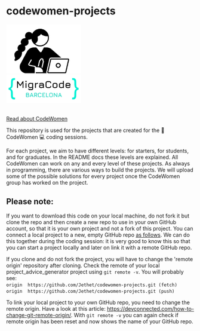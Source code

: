 # codewomen-projects



<img src="/cw_icon-GH.jpg" width="200"  />                                       <img src="/migracode-logo.png" width="200" />  
<br>


[Read about CodeWomen](https://migracode.openculturalcenter.org/codewomen)  


This repository is used for the projects that are created for the :muscle: CodeWomen :computer: coding sessions.

For each project, we aim to have different levels: for starters, for students, and for graduates. In the README docs these levels are explained. All CodeWomen can work on any and every level of these projects. As always in programming, there are various ways to build the projects. We will upload some of the possible solutions for every project once the CodeWomen group has worked on the project.


## Please note:
If you want to download this code on your local machine, do not fork it but clone the repo and then create a new repo to use in your own GitHub account, so that it is your own project and not a fork of this project. You can connect a local project to a new, empty GitHub repo [as follows](https://docs.github.com/en/github/importing-your-projects-to-github/adding-an-existing-project-to-github-using-the-command-line). We can do this together during the coding session: it is very good to know this so that you can start a project locally and later on link it with a remote GitHub repo.

If you clone and do not fork the project, you will have to change the 'remote origin' repository after cloning. Check the remote of your local project_advice_generator project using `git remote -v`. You will probably see:  
`origin  https://github.com/Jethet/codewomen-projects.git (fetch)`  
`origin  https://github.com/Jethet/codewomen-projects.git (push)`

To link your local project to your own GitHub repo, you need to change the remote origin. Have a look at this article: https://devconnected.com/how-to-change-git-remote-origin/. With `git remote -v` you can again check if remote origin has been reset and now shows the name of your GitHub repo.